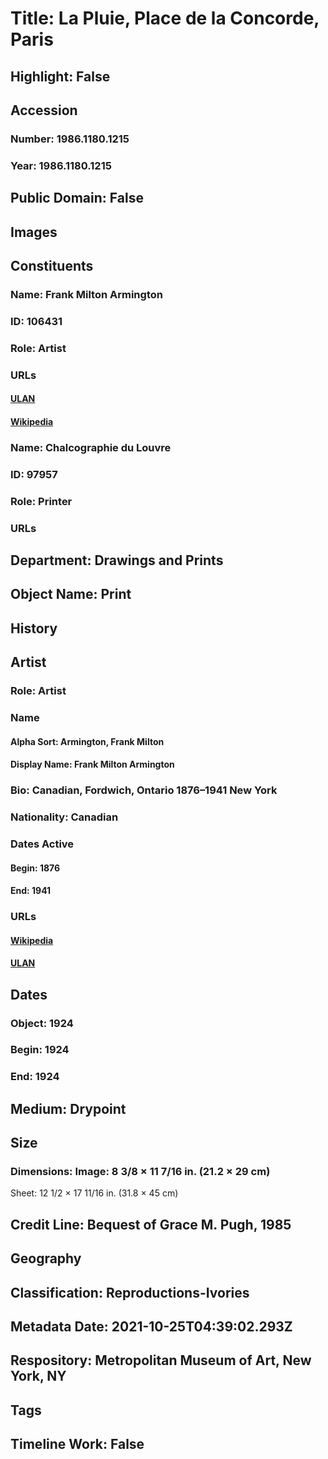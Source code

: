 # Title: La Pluie, Place de la Concorde, Paris
## Highlight: False
## Accession
### Number: 1986.1180.1215
### Year: 1986.1180.1215
## Public Domain: False
## Images
## Constituents
### Name: Frank Milton Armington
### ID: 106431
### Role: Artist
### URLs
#### [ULAN](http://vocab.getty.edu/page/ulan/500100612)
#### [Wikipedia](https://www.wikidata.org/wiki/Q1876559)
### Name: Chalcographie du Louvre
### ID: 97957
### Role: Printer
### URLs
## Department: Drawings and Prints
## Object Name: Print
## History
## Artist
### Role: Artist
### Name
#### Alpha Sort: Armington, Frank Milton
#### Display Name: Frank Milton Armington
### Bio: Canadian, Fordwich, Ontario 1876–1941 New York
### Nationality: Canadian
### Dates Active
#### Begin: 1876
#### End: 1941
### URLs
#### [Wikipedia](https://www.wikidata.org/wiki/Q1876559)
#### [ULAN](http://vocab.getty.edu/page/ulan/500100612)
## Dates
### Object: 1924
### Begin: 1924
### End: 1924
## Medium: Drypoint
## Size
### Dimensions: Image: 8 3/8 × 11 7/16 in. (21.2 × 29 cm)
Sheet: 12 1/2 × 17 11/16 in. (31.8 × 45 cm)
## Credit Line: Bequest of Grace M. Pugh, 1985
## Geography
## Classification: Reproductions-Ivories
## Metadata Date: 2021-10-25T04:39:02.293Z
## Respository: Metropolitan Museum of Art, New York, NY
## Tags
## Timeline Work: False